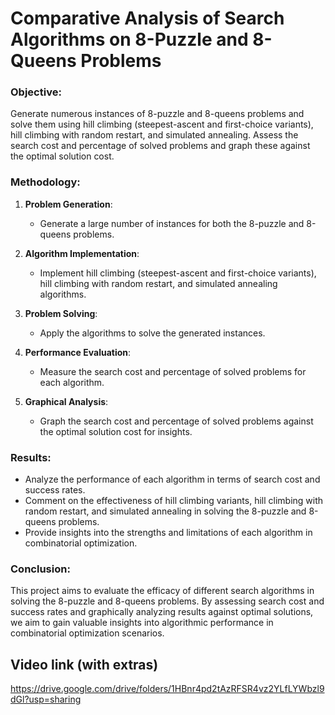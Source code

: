 Comparative Analysis of Search Algorithms on 8-Puzzle and 8-Queens Problems
===============================================

### Objective:
Generate numerous instances of 8-puzzle and 8-queens problems and solve them using hill climbing (steepest-ascent and first-choice variants), hill climbing with random restart, and simulated annealing. Assess the search cost and percentage of solved problems and graph these against the optimal solution cost. 

### Methodology:
1. **Problem Generation**:
   - Generate a large number of instances for both the 8-puzzle and 8-queens problems.
   
2. **Algorithm Implementation**:
   - Implement hill climbing (steepest-ascent and first-choice variants), hill climbing with random restart, and simulated annealing algorithms.
   
3. **Problem Solving**:
   - Apply the algorithms to solve the generated instances.
   
4. **Performance Evaluation**:
   - Measure the search cost and percentage of solved problems for each algorithm.
   
5. **Graphical Analysis**:
   - Graph the search cost and percentage of solved problems against the optimal solution cost for insights.

### Results:
- Analyze the performance of each algorithm in terms of search cost and success rates.
- Comment on the effectiveness of hill climbing variants, hill climbing with random restart, and simulated annealing in solving the 8-puzzle and 8-queens problems.
- Provide insights into the strengths and limitations of each algorithm in combinatorial optimization.

### Conclusion:
This project aims to evaluate the efficacy of different search algorithms in solving the 8-puzzle and 8-queens problems. By assessing search cost and success rates and graphically analyzing results against optimal solutions, we aim to gain valuable insights into algorithmic performance in combinatorial optimization scenarios.


Video link (with extras)
------------------------------------
https://drive.google.com/drive/folders/1HBnr4pd2tAzRFSR4vz2YLfLYWbzl9dGl?usp=sharing
